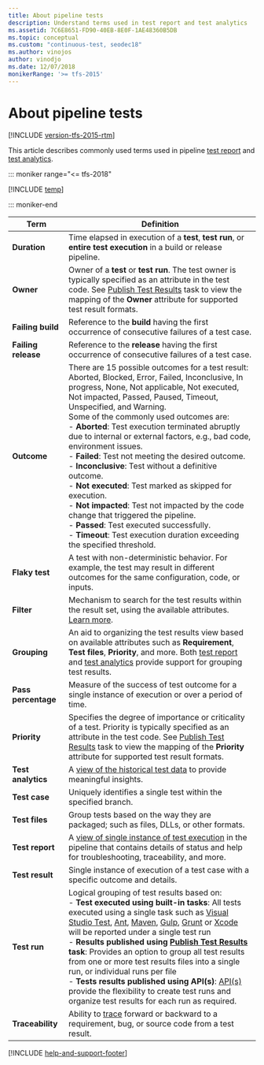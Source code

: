 ```yaml
---
title: About pipeline tests
description: Understand terms used in test report and test analytics
ms.assetid: 7C6E8651-FD90-40EB-8E0F-1AE48360B5DB
ms.topic: conceptual
ms.custom: "continuous-test, seodec18"
ms.author: vinojos
author: vinodjo
ms.date: 12/07/2018
monikerRange: '>= tfs-2015'
---
```


# About pipeline tests

[!INCLUDE [version-tfs-2015-rtm](../includes/version-tfs-2015-rtm.md)]

This article describes commonly used terms used in pipeline [test report](review-continuous-test-results-after-build.md) and [test analytics](test-analytics.md).

::: moniker range="<= tfs-2018"

[!INCLUDE [temp](../includes/concept-rename-note.md)]

::: moniker-end

| Term                | Definition                                                                                                                                                                                                                                                                                                                                                                                                                                                                                                                                                                                                                                                                                                                                                                                                                                                                    |
| ------------------- | ----------------------------------------------------------------------------------------------------------------------------------------------------------------------------------------------------------------------------------------------------------------------------------------------------------------------------------------------------------------------------------------------------------------------------------------------------------------------------------------------------------------------------------------------------------------------------------------------------------------------------------------------------------------------------------------------------------------------------------------------------------------------------------------------------------------------------------------------------------------------------- |
| **Duration**        | Time elapsed in execution of a **test**, **test run**, or **entire test execution** in a build or release pipeline.                                                                                                                                                                                                                                                                                                                                                                                                                                                                                                                                                                                                                                                                                                                                                           |
| **Owner**           | Owner of a **test** or **test run**. The test owner is typically specified as an attribute in the test code. See [Publish Test Results](../tasks/test/publish-test-results.md) task to view the mapping of the **Owner** attribute for supported test result formats.                                                                                                                                                                                                                                                                                                                                                                                                                                                                                                                                                                                                         |
| **Failing build**   | Reference to the **build** having the first occurrence of consecutive failures of a test case.                                                                                                                                                                                                                                                                                                                                                                                                                                                                                                                                                                                                                                                                                                                                                                                |
| **Failing release** | Reference to the **release** having the first occurrence of consecutive failures of a test case.                                                                                                                                                                                                                                                                                                                                                                                                                                                                                                                                                                                                                                                                                                                                                                              |
| **Outcome**         | There are 15 possible outcomes for a test result: Aborted, Blocked, Error, Failed, Inconclusive, In progress, None, Not applicable, Not executed, Not impacted, Passed, Paused, Timeout, Unspecified, and Warning.<br />Some of the commonly used outcomes are:<br />- **Aborted**: Test execution terminated abruptly due to internal or external factors, e.g., bad code, environment issues.<br />- **Failed**: Test not meeting the desired outcome.<br />- **Inconclusive**: Test without a definitive outcome.<br />- **Not executed**: Test marked as skipped for execution.<br />- **Not impacted**: Test not impacted by the code change that triggered the pipeline.<br />- **Passed**: Test executed successfully.<br /> - **Timeout**: Test execution duration exceeding the specified threshold.                                                                 |
| **Flaky test**      | A test with non-deterministic behavior. For example, the test may result in different outcomes for the same configuration, code, or inputs.                                                                                                                                                                                                                                                                                                                                                                                                                                                                                                                                                                                                                                                                                                                                   |
| **Filter**          | Mechanism to search for the test results within the result set, using the available attributes. [Learn more](review-continuous-test-results-after-build.md).                                                                                                                                                                                                                                                                                                                                                                                                                                                                                                                                                                                                                                                                                                                  |
| **Grouping**        | An aid to organizing the test results view based on available attributes such as **Requirement**, **Test files**, **Priority**, and more. Both [test report](review-continuous-test-results-after-build.md) and [test analytics](test-analytics.md) provide support for grouping test results.                                                                                                                                                                                                                                                                                                                                                                                                                                                                                                                                                                                |
| **Pass percentage** | Measure of the success of test outcome for a single instance of execution or over a period of time.                                                                                                                                                                                                                                                                                                                                                                                                                                                                                                                                                                                                                                                                                                                                                                           |
| **Priority**        | Specifies the degree of importance or criticality of a test. Priority is typically specified as an attribute in the test code. See [Publish Test Results](../tasks/test/publish-test-results.md) task to view the mapping of the **Priority** attribute for supported test result formats.                                                                                                                                                                                                                                                                                                                                                                                                                                                                                                                                                                                    |
| **Test analytics**  | A [view of the historical test data](test-analytics.md) to provide meaningful insights.                                                                                                                                                                                                                                                                                                                                                                                                                                                                                                                                                                                                                                                                                                                                                                                       |
| **Test case**       | Uniquely identifies a single test within the specified branch.                                                                                                                                                                                                                                                                                                                                                                                                                                                                                                                                                                                                                                                                                                                                                                                                                |
| **Test files**      | Group tests based on the way they are packaged; such as files, DLLs, or other formats.                                                                                                                                                                                                                                                                                                                                                                                                                                                                                                                                                                                                                                                                                                                                                                                        |
| **Test report**     | A [view of single instance of test execution](review-continuous-test-results-after-build.md) in the pipeline that contains details of status and help for troubleshooting, traceability, and more.                                                                                                                                                                                                                                                                                                                                                                                                                                                                                                                                                                                                                                                                            |
| **Test result**     | Single instance of execution of a test case with a specific outcome and details.                                                                                                                                                                                                                                                                                                                                                                                                                                                                                                                                                                                                                                                                                                                                                                                              |
| **Test run**        | Logical grouping of test results based on:<br />- **Test executed using built-in tasks**: All tests executed using a single task such as [Visual Studio Test](../tasks/test/vstest.md), [Ant](../tasks/build/ant.md), [Maven](../tasks/build/maven.md), [Gulp](../tasks/build/gulp.md), [Grunt](../tasks/build/grunt.md) or [Xcode](../tasks/build/xcode.md) will be reported under a single test run<br />- **Results published using [Publish Test Results](../tasks/test/publish-test-results.md) task**: Provides an option to group all test results from one or more test results files into a single run, or individual runs per file<br />- **Tests results published using API(s)**: [API(s)](https://docs.microsoft.com/rest/api/vsts/test/runs?view=vsts-rest-5.0) provide the flexibility to create test runs and organize test results for each run as required. |
| **Traceability**    | Ability to [trace](requirements-traceability.md) forward or backward to a requirement, bug, or source code from a test result.                                                                                                                                                                                                                                                                                                                                                                                                                                                                                                                                                                                                                                                                                                                                                |

[!INCLUDE [help-and-support-footer](includes/help-and-support-footer.md)]
